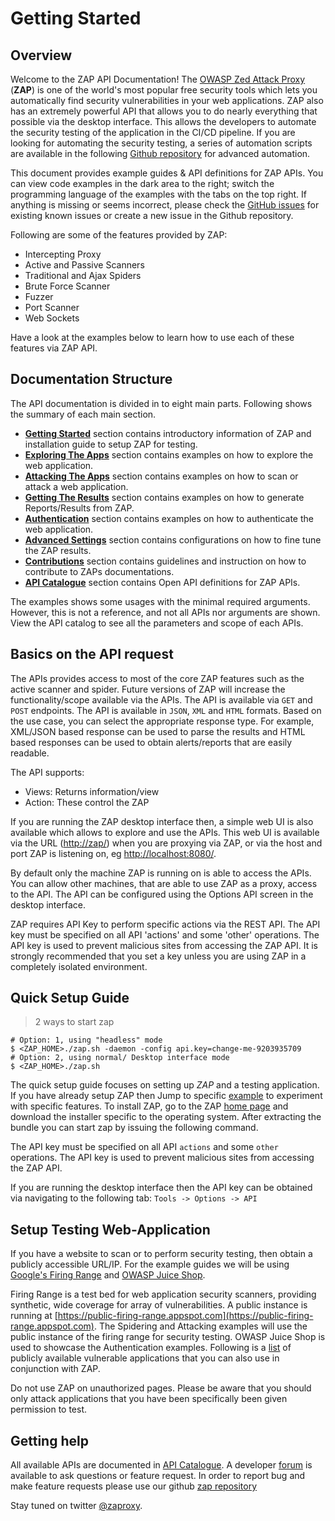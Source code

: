 <a name="welcome"></a>Getting Started
=====================

Overview
--------

Welcome to the ZAP API Documentation! The [OWASP Zed Attack Proxy](https://www.owasp.org/index.php/OWASP_Zed_Attack_Proxy_Project) (**ZAP**) 
is one of the world's most popular free security tools which lets you automatically find security vulnerabilities in your 
web applications. ZAP also has an extremely powerful API that allows you to do nearly everything that possible via the desktop interface.
This allows the developers to automate the security testing of the application in the CI/CD pipeline. If you are looking for
automating the security testing, a series of automation scripts are available in the following [Github repository](https://github.com/zaproxy/community-scripts) 
for advanced automation.


This document provides example guides & API definitions for ZAP APIs. You can view code examples in the dark area to 
the right; switch the programming language of the examples with the tabs on the top right. If anything is missing or seems 
incorrect, please check the [GitHub issues](https://github.com/zaproxy/zaproxy/issues) for existing known issues or create a new issue
in the Github repository.

Following are some of the features provided by ZAP:

* Intercepting Proxy
* Active and Passive Scanners
* Traditional and Ajax Spiders
* Brute Force Scanner
* Fuzzer
* Port Scanner
* Web Sockets

Have a look at the examples below to learn how to use each of these features via ZAP API.

Documentation Structure
---------------

The API documentation is divided in to eight main parts. Following shows the summary of each main section.

* [**Getting Started**](#welcome) section contains introductory information of ZAP and installation guide to setup ZAP for testing.
* [**Exploring The Apps**](#explore) section contains examples on how to explore the web application.
* [**Attacking The Apps**](#attack) section contains examples on how to scan or attack a web application.
* [**Getting The Results**](#results) section contains examples on how to generate Reports/Results from ZAP.
* [**Authentication**](#auth) section contains examples on how to authenticate the web application.
* [**Advanced Settings**](#examples) section contains configurations on how to fine tune the ZAP results.
* [**Contributions**](#contribution) section contains guidelines and instruction on how to contribute to ZAPs documentations.
* [**API Catalogue**](#api_catalogue) section contains Open API definitions for ZAP APIs. 

<aside class="notice">
The examples shows some usages with the minimal required arguments. However, this is not a reference, and not all APIs 
nor arguments are shown. View the API catalog to see all the parameters and scope of each APIs.
</aside>


Basics on the API request
-------------------------

The APIs provides access to most of the core ZAP features such as the active scanner and spider. Future versions of ZAP 
will increase the functionality/scope available via the APIs. The API is available via `GET` and `POST` endpoints. 
The API is available in `JSON`, `XML` and `HTML` formats. Based on the use case, you can select the appropriate response type. 
For example, XML/JSON based response can be used to parse the results and HTML based responses can be used to obtain alerts/reports 
that are easily readable.

The API supports:

* Views: Returns information/view
* Action: These control the ZAP

If you are running the ZAP desktop interface then, a simple web UI is also available which allows to explore and use the APIs. 
This web UI is available via the URL ([http://zap/](http://zap/)) when you are proxying via ZAP, or via the host and port ZAP 
is listening on, eg [http://localhost:8080/](http://localhost:8080/). 

By default only the machine ZAP is running on is able to access the APIs. You can allow other machines, that are able to 
use ZAP as a proxy, access to the API. The API can be configured using the Options API screen in the desktop interface.

<aside class="notice">
ZAP requires API Key to perform specific actions via the REST API. The API key must be specified on all API 'actions' and some 'other' operations. 
The API key is used to prevent malicious sites from accessing the ZAP API. It is strongly recommended that you set a key 
unless you are using ZAP in a completely isolated environment.
</aside>

Quick Setup Guide
---------------


> 2 ways to start zap

``` shell
# Option: 1, using "headless" mode
$ <ZAP_HOME>./zap.sh -daemon -config api.key=change-me-9203935709
# Option: 2, using normal/ Desktop interface mode
$ <ZAP_HOME>./zap.sh
```

The quick setup guide focuses on setting up _ZAP_ and a testing application. If you have already setup ZAP then Jump to 
specific [example](#examples) to experiment with specific features. To install ZAP, go to the ZAP 
[home page](https://github.com/zaproxy/zaproxy/wiki/Downloads) and download the installer specific to the 
operating system. After extracting the bundle you can start zap by issuing the following command.

The API key must be specified on all API `actions` and some `other` operations. The API key is used to prevent malicious 
sites from accessing the ZAP API. 

If you are running the desktop interface then the API key can be obtained via navigating to the following tab: `Tools -> Options -> API`

Setup Testing Web-Application
---------------

If you have a website to scan or to perform security testing, then obtain a publicly accessible URL/IP. For the example guides we will be using 
[Google's Firing Range](https://github.com/google/firing-range) and [OWASP Juice Shop](https://github.com/bkimminich/juice-shop).

Firing Range is a test bed for web application security scanners, providing synthetic, wide coverage for array of vulnerabilities. 
A public instance is running at [https://public-firing-range.appspot.com](https://public-firing-range.appspot.com).
The Spidering and Attacking examples will use the public instance of the firing range for security testing. OWASP Juice Shop is used 
to showcase the Authentication examples. Following is a [list](https://www.owasp.org/index.php/OWASP_Vulnerable_Web_Applications_Directory_Project#tab=On-Line_apps) 
of publicly available vulnerable applications that you can also use in conjunction with ZAP.

<aside class="warning">
Do not use ZAP on unauthorized pages. Please be aware that you should only attack applications that you have been 
specifically been given permission to test.
</aside>

Getting help
------------

All available APIs are documented in [API Catalogue](#interface). A developer [forum](https://groups.google.com/d/forum/zaproxy-develop) is 
available to ask questions or feature request. In order to report bug and make feature requests please use our github [zap repository](https://github.com/zaproxy/zaproxy/issues)

Stay tuned on twitter [@zaproxy](https://twitter.com/zaproxy).
